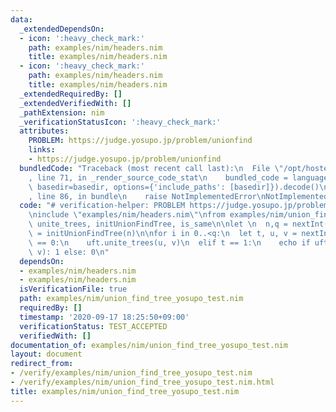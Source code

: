 ```yaml
---
data:
  _extendedDependsOn:
  - icon: ':heavy_check_mark:'
    path: examples/nim/headers.nim
    title: examples/nim/headers.nim
  - icon: ':heavy_check_mark:'
    path: examples/nim/headers.nim
    title: examples/nim/headers.nim
  _extendedRequiredBy: []
  _extendedVerifiedWith: []
  _pathExtension: nim
  _verificationStatusIcon: ':heavy_check_mark:'
  attributes:
    PROBLEM: https://judge.yosupo.jp/problem/unionfind
    links:
    - https://judge.yosupo.jp/problem/unionfind
  bundledCode: "Traceback (most recent call last):\n  File \"/opt/hostedtoolcache/Python/3.9.1/x64/lib/python3.9/site-packages/onlinejudge_verify/documentation/build.py\"\
    , line 71, in _render_source_code_stat\n    bundled_code = language.bundle(stat.path,\
    \ basedir=basedir, options={'include_paths': [basedir]}).decode()\n  File \"/opt/hostedtoolcache/Python/3.9.1/x64/lib/python3.9/site-packages/onlinejudge_verify/languages/nim.py\"\
    , line 86, in bundle\n    raise NotImplementedError\nNotImplementedError\n"
  code: "# verification-helper: PROBLEM https://judge.yosupo.jp/problem/unionfind\n\
    \ninclude \"examples/nim/headers.nim\"\nfrom examples/nim/union_find_tree import\
    \ unite_trees, initUnionFindTree, is_same\n\nlet \n  n,q = nextInt()\nvar uft\
    \ = initUnionFindTree(n)\n\nfor i in 0..<q:\n  let t, u, v = nextInt()\n  if t\
    \ == 0:\n    uft.unite_trees(u, v)\n  elif t == 1:\n    echo if uft.is_same(u,\
    \ v): 1 else: 0\n"
  dependsOn:
  - examples/nim/headers.nim
  - examples/nim/headers.nim
  isVerificationFile: true
  path: examples/nim/union_find_tree_yosupo_test.nim
  requiredBy: []
  timestamp: '2020-09-17 18:25:50+09:00'
  verificationStatus: TEST_ACCEPTED
  verifiedWith: []
documentation_of: examples/nim/union_find_tree_yosupo_test.nim
layout: document
redirect_from:
- /verify/examples/nim/union_find_tree_yosupo_test.nim
- /verify/examples/nim/union_find_tree_yosupo_test.nim.html
title: examples/nim/union_find_tree_yosupo_test.nim
---
```

